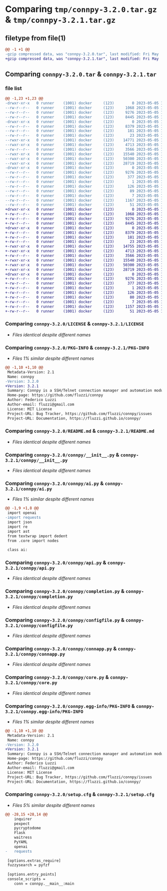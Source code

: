 # Comparing `tmp/connpy-3.2.0.tar.gz` & `tmp/connpy-3.2.1.tar.gz`

## filetype from file(1)

```diff
@@ -1 +1 @@
-gzip compressed data, was "connpy-3.2.0.tar", last modified: Fri May  5 16:42:49 2023, max compression
+gzip compressed data, was "connpy-3.2.1.tar", last modified: Fri May  5 17:20:30 2023, max compression
```

## Comparing `connpy-3.2.0.tar` & `connpy-3.2.1.tar`

### file list

```diff
@@ -1,23 +1,23 @@
-drwxr-xr-x   0 runner    (1001) docker     (123)        0 2023-05-05 16:42:49.592495 connpy-3.2.0/
--rw-r--r--   0 runner    (1001) docker     (123)     1068 2023-05-05 16:42:37.000000 connpy-3.2.0/LICENSE
--rw-r--r--   0 runner    (1001) docker     (123)     9276 2023-05-05 16:42:49.592495 connpy-3.2.0/PKG-INFO
--rw-r--r--   0 runner    (1001) docker     (123)     8445 2023-05-05 16:42:37.000000 connpy-3.2.0/README.md
-drwxr-xr-x   0 runner    (1001) docker     (123)        0 2023-05-05 16:42:49.592495 connpy-3.2.0/connpy/
--rw-r--r--   0 runner    (1001) docker     (123)     8379 2023-05-05 16:42:37.000000 connpy-3.2.0/connpy/__init__.py
--rw-r--r--   0 runner    (1001) docker     (123)      181 2023-05-05 16:42:37.000000 connpy-3.2.0/connpy/__main__.py
--rw-r--r--   0 runner    (1001) docker     (123)       23 2023-05-05 16:42:37.000000 connpy-3.2.0/connpy/_version.py
--rwxr-xr-x   0 runner    (1001) docker     (123)    14771 2023-05-05 16:42:37.000000 connpy-3.2.0/connpy/ai.py
--rwxr-xr-x   0 runner    (1001) docker     (123)     4713 2023-05-05 16:42:37.000000 connpy-3.2.0/connpy/api.py
--rw-r--r--   0 runner    (1001) docker     (123)     3566 2023-05-05 16:42:37.000000 connpy-3.2.0/connpy/completion.py
--rwxr-xr-x   0 runner    (1001) docker     (123)    15540 2023-05-05 16:42:37.000000 connpy-3.2.0/connpy/configfile.py
--rwxr-xr-x   0 runner    (1001) docker     (123)    50300 2023-05-05 16:42:37.000000 connpy-3.2.0/connpy/connapp.py
--rwxr-xr-x   0 runner    (1001) docker     (123)    28719 2023-05-05 16:42:37.000000 connpy-3.2.0/connpy/core.py
-drwxr-xr-x   0 runner    (1001) docker     (123)        0 2023-05-05 16:42:49.592495 connpy-3.2.0/connpy.egg-info/
--rw-r--r--   0 runner    (1001) docker     (123)     9276 2023-05-05 16:42:49.000000 connpy-3.2.0/connpy.egg-info/PKG-INFO
--rw-r--r--   0 runner    (1001) docker     (123)      377 2023-05-05 16:42:49.000000 connpy-3.2.0/connpy.egg-info/SOURCES.txt
--rw-r--r--   0 runner    (1001) docker     (123)        1 2023-05-05 16:42:49.000000 connpy-3.2.0/connpy.egg-info/dependency_links.txt
--rw-r--r--   0 runner    (1001) docker     (123)      126 2023-05-05 16:42:49.000000 connpy-3.2.0/connpy.egg-info/entry_points.txt
--rw-r--r--   0 runner    (1001) docker     (123)       89 2023-05-05 16:42:49.000000 connpy-3.2.0/connpy.egg-info/requires.txt
--rw-r--r--   0 runner    (1001) docker     (123)        7 2023-05-05 16:42:49.000000 connpy-3.2.0/connpy.egg-info/top_level.txt
--rw-r--r--   0 runner    (1001) docker     (123)     1167 2023-05-05 16:42:49.592495 connpy-3.2.0/setup.cfg
--rw-r--r--   0 runner    (1001) docker     (123)       51 2023-05-05 16:42:37.000000 connpy-3.2.0/setup.py
+drwxr-xr-x   0 runner    (1001) docker     (123)        0 2023-05-05 17:20:30.069119 connpy-3.2.1/
+-rw-r--r--   0 runner    (1001) docker     (123)     1068 2023-05-05 17:20:16.000000 connpy-3.2.1/LICENSE
+-rw-r--r--   0 runner    (1001) docker     (123)     9276 2023-05-05 17:20:30.069119 connpy-3.2.1/PKG-INFO
+-rw-r--r--   0 runner    (1001) docker     (123)     8445 2023-05-05 17:20:16.000000 connpy-3.2.1/README.md
+drwxr-xr-x   0 runner    (1001) docker     (123)        0 2023-05-05 17:20:30.069119 connpy-3.2.1/connpy/
+-rw-r--r--   0 runner    (1001) docker     (123)     8379 2023-05-05 17:20:16.000000 connpy-3.2.1/connpy/__init__.py
+-rw-r--r--   0 runner    (1001) docker     (123)      181 2023-05-05 17:20:16.000000 connpy-3.2.1/connpy/__main__.py
+-rw-r--r--   0 runner    (1001) docker     (123)       23 2023-05-05 17:20:16.000000 connpy-3.2.1/connpy/_version.py
+-rwxr-xr-x   0 runner    (1001) docker     (123)    14755 2023-05-05 17:20:16.000000 connpy-3.2.1/connpy/ai.py
+-rwxr-xr-x   0 runner    (1001) docker     (123)     4713 2023-05-05 17:20:16.000000 connpy-3.2.1/connpy/api.py
+-rw-r--r--   0 runner    (1001) docker     (123)     3566 2023-05-05 17:20:16.000000 connpy-3.2.1/connpy/completion.py
+-rwxr-xr-x   0 runner    (1001) docker     (123)    15540 2023-05-05 17:20:16.000000 connpy-3.2.1/connpy/configfile.py
+-rwxr-xr-x   0 runner    (1001) docker     (123)    50300 2023-05-05 17:20:16.000000 connpy-3.2.1/connpy/connapp.py
+-rwxr-xr-x   0 runner    (1001) docker     (123)    28719 2023-05-05 17:20:16.000000 connpy-3.2.1/connpy/core.py
+drwxr-xr-x   0 runner    (1001) docker     (123)        0 2023-05-05 17:20:30.069119 connpy-3.2.1/connpy.egg-info/
+-rw-r--r--   0 runner    (1001) docker     (123)     9276 2023-05-05 17:20:30.000000 connpy-3.2.1/connpy.egg-info/PKG-INFO
+-rw-r--r--   0 runner    (1001) docker     (123)      377 2023-05-05 17:20:30.000000 connpy-3.2.1/connpy.egg-info/SOURCES.txt
+-rw-r--r--   0 runner    (1001) docker     (123)        1 2023-05-05 17:20:30.000000 connpy-3.2.1/connpy.egg-info/dependency_links.txt
+-rw-r--r--   0 runner    (1001) docker     (123)      126 2023-05-05 17:20:30.000000 connpy-3.2.1/connpy.egg-info/entry_points.txt
+-rw-r--r--   0 runner    (1001) docker     (123)       80 2023-05-05 17:20:30.000000 connpy-3.2.1/connpy.egg-info/requires.txt
+-rw-r--r--   0 runner    (1001) docker     (123)        7 2023-05-05 17:20:30.000000 connpy-3.2.1/connpy.egg-info/top_level.txt
+-rw-r--r--   0 runner    (1001) docker     (123)     1157 2023-05-05 17:20:30.069119 connpy-3.2.1/setup.cfg
+-rw-r--r--   0 runner    (1001) docker     (123)       51 2023-05-05 17:20:16.000000 connpy-3.2.1/setup.py
```

### Comparing `connpy-3.2.0/LICENSE` & `connpy-3.2.1/LICENSE`

 * *Files identical despite different names*

### Comparing `connpy-3.2.0/PKG-INFO` & `connpy-3.2.1/PKG-INFO`

 * *Files 1% similar despite different names*

```diff
@@ -1,10 +1,10 @@
 Metadata-Version: 2.1
 Name: connpy
-Version: 3.2.0
+Version: 3.2.1
 Summary: Connpy is a SSH/Telnet connection manager and automation module
 Home-page: https://github.com/fluzzi/connpy
 Author: Federico Luzzi
 Author-email: fluzzi@gmail.com
 License: MIT License
 Project-URL: Bug Tracker, https://github.com/fluzzi/connpy/issues
 Project-URL: Documentation, https://fluzzi.github.io/connpy/
```

### Comparing `connpy-3.2.0/README.md` & `connpy-3.2.1/README.md`

 * *Files identical despite different names*

### Comparing `connpy-3.2.0/connpy/__init__.py` & `connpy-3.2.1/connpy/__init__.py`

 * *Files identical despite different names*

### Comparing `connpy-3.2.0/connpy/ai.py` & `connpy-3.2.1/connpy/ai.py`

 * *Files 1% similar despite different names*

```diff
@@ -1,9 +1,8 @@
 import openai
-import requests
 import json
 import re
 import ast
 from textwrap import dedent
 from .core import nodes
 
 class ai:
```

### Comparing `connpy-3.2.0/connpy/api.py` & `connpy-3.2.1/connpy/api.py`

 * *Files identical despite different names*

### Comparing `connpy-3.2.0/connpy/completion.py` & `connpy-3.2.1/connpy/completion.py`

 * *Files identical despite different names*

### Comparing `connpy-3.2.0/connpy/configfile.py` & `connpy-3.2.1/connpy/configfile.py`

 * *Files identical despite different names*

### Comparing `connpy-3.2.0/connpy/connapp.py` & `connpy-3.2.1/connpy/connapp.py`

 * *Files identical despite different names*

### Comparing `connpy-3.2.0/connpy/core.py` & `connpy-3.2.1/connpy/core.py`

 * *Files identical despite different names*

### Comparing `connpy-3.2.0/connpy.egg-info/PKG-INFO` & `connpy-3.2.1/connpy.egg-info/PKG-INFO`

 * *Files 1% similar despite different names*

```diff
@@ -1,10 +1,10 @@
 Metadata-Version: 2.1
 Name: connpy
-Version: 3.2.0
+Version: 3.2.1
 Summary: Connpy is a SSH/Telnet connection manager and automation module
 Home-page: https://github.com/fluzzi/connpy
 Author: Federico Luzzi
 Author-email: fluzzi@gmail.com
 License: MIT License
 Project-URL: Bug Tracker, https://github.com/fluzzi/connpy/issues
 Project-URL: Documentation, https://fluzzi.github.io/connpy/
```

### Comparing `connpy-3.2.0/setup.cfg` & `connpy-3.2.1/setup.cfg`

 * *Files 5% similar despite different names*

```diff
@@ -28,15 +28,14 @@
 	inquirer
 	pexpect
 	pycryptodome
 	Flask
 	waitress
 	PyYAML
 	openai
-	requests
 
 [options.extras_require]
 fuzzysearch = pyfzf
 
 [options.entry_points]
 console_scripts = 
 	conn = connpy.__main__:main
```

